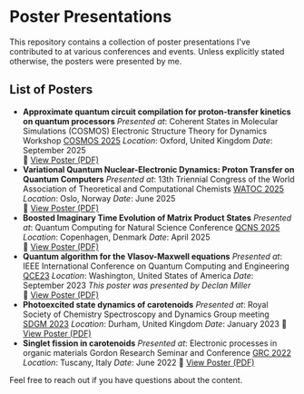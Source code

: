 # Poster Presentations

This repository contains a collection of poster presentations I've contributed to at various conferences and events. Unless explicitly stated otherwise, the posters were presented by me.

## List of Posters

- **Approximate quantum circuit compilation for proton-transfer kinetics on quantum processors**
  *Presented at*: Coherent States in Molecular Simulations (COSMOS) Electronic Structure Theory for Dynamics Workshop [COSMOS 2025](https://cosmosproject.co.uk/news/el_str_4_dynamics/)
  *Location*: Oxford, United Kingdom
  *Date*: September 2025  
  📄 [View Poster (PDF)](https://github.com/DilhanM/Posters/blob/master/COSMOS2025/COSMOS.pdf)
- **Variational Quantum Nuclear-Electronic Dynamics: Proton Transfer on Quantum Computers**
  *Presented at*: 13th Triennial Congress of the World Association of Theoretical and Computational Chemists [WATOC 2025](https://watoc2025.no)
  *Location*: Oslo, Norway
  *Date*: June 2025  
  📄 [View Poster (PDF)](https://github.com/DilhanM/Posters/blob/master/WATOC2025/WATOC.pdf)
- **Boosted Imaginary Time Evolution of Matrix Product States**
  *Presented at*: Quantum Computing for Natural Science Conference [QCNS 2025](https://di.ku.dk/english/event-calendar-2025/quantum-computing-for-natural-science/)
  *Location*: Copenhagen, Denmark
  *Date*: April 2025  
  📄 [View Poster (PDF)](https://github.com/DilhanM/Posters/blob/master/QCNS2025/QCNS.pdf)
- **Quantum algorithm for the Vlasov-Maxwell equations**
  *Presented at*: IEEE International Conference on Quantum Computing and Engineering [QCE23](https://qce.quantum.ieee.org/2023/)
  *Location*: Washington, United States of America
  *Date*: September 2023
  *This poster was presented by Declan Miller*  
  📄 [View Poster (PDF)](https://github.com/DilhanM/Posters/blob/master/ieee_qw_2023_poster/ieee_qw_2023_poster.pdf)
- **Photoexcited state dynamics of carotenoids**
  *Presented at*: Royal Society of Chemistry Spectroscopy and Dynamics Group meeting [SDGM 2023](https://www.rsc.org/events/detail/8539/spectroscopy-and-dynamics-group-meeting)
  *Location*: Durham, United Kingdom
  *Date*: January 2023
  📄 [View Poster (PDF)](https://github.com/DilhanM/Posters/blob/master/SDG2023/SDG.pdf)
- **Singlet fission in carotenoids**
  *Presented at*: Electronic processes in organic materials Gordon Research Seminar and Conference [GRC 2022](https://www.grc.org/electronic-processes-in-organic-materials-conference/2022/)
  *Location*: Tuscany, Italy
  *Date*: June 2022
  📄 [View Poster (PDF)](https://github.com/DilhanM/Posters/blob/master/GRC2022/GRC.pdf)

 


Feel free to reach out if you have questions about the content.
